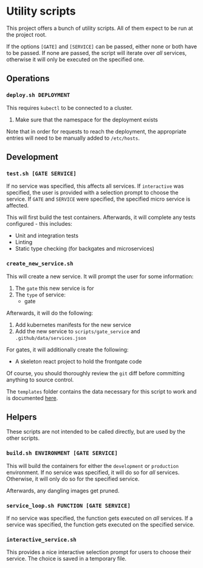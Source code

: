 # Utility scripts

This project offers a bunch of utility scripts.
All of them expect to be run at the project root.

If the options `[GATE]` and `[SERVICE]` can be passed, either none or both have to be passed.
If none are passed, the script will iterate over *all* services, otherwise it will only be executed on the specified one.

## Operations

### `deploy.sh DEPLOYMENT`

This requires `kubectl` to be connected to a cluster.

1. Make sure that the namespace for the deployment exists

Note that in order for requests to reach the deployment, the appropriate entries will need to be manually added to `/etc/hosts`.

## Development

### `test.sh [GATE SERVICE]`

If no service was specified, this affects all services.
If `interactive` was specified, the user is provided with a selection prompt to choose the service.
If `GATE` and `SERVICE` were specified, the specified micro service is affected.

This will first build the test containers.
Afterwards, it will complete any tests configured - this includes:

* Unit and integration tests
* Linting
* Static type checking (for backgates and microservices)

### `create_new_service.sh`

This will create a new service.
It will prompt the user for some information:

1. The `gate` this new service is for
1. The `type` of service:
   * gate

Afterwards, it will do the following:

1. Add kubernetes manifests for the new service
1. Add the new service to `scripts/gate_service` and `.github/data/services.json`

For gates, it will additionally create the following:

* A skeleton react project to hold the frontgate code

Of course, you should thoroughly review the `git` diff before committing anything to source control.

The `templates` folder contains the data necessary for this script to work and is documented [here](/documentation/templates.md).

## Helpers

These scripts are not intended to be called directly, but are used by the other scripts.

### `build.sh ENVIRONMENT [GATE SERVICE]`

This will build the containers for either the `development` or `production` environment.
If no service was specified, it will do so for *all* services.
Otherwise, it will only do so for the specified service.

Afterwards, any dangling images get pruned.

### `service_loop.sh FUNCTION [GATE SERVICE]`

If no service was specified, the function gets executed on *all* services.
If a service was specified, the function gets executed on the specified service.

### `interactive_service.sh`

This provides a nice interactive selection prompt for users to choose their service.
The choice is saved in a temporary file.
